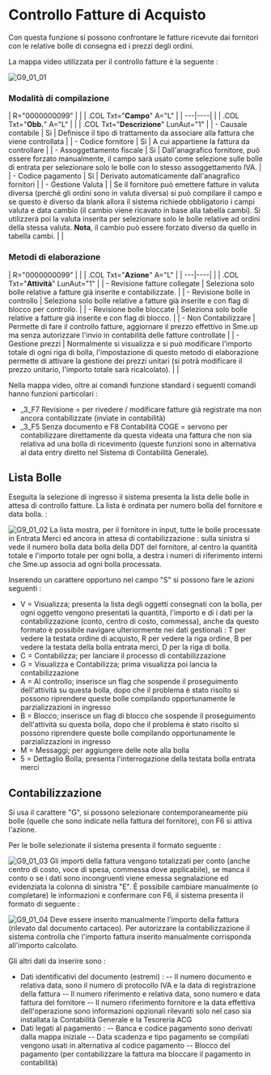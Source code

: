 # Controllo Fatture di Acquisto
Con questa funzione si possono confrontare le fatture ricevute dai fornitori con le relative bolle di consegna ed i prezzi degli ordini.

La mappa video utilizzata per il controllo fatture è la seguente : 

![G9_01_01](http://doc.smeup.com/immagini/MBDOC_OGG-P_G9CF60/G9_01_01.png)
### Modalità di compilazione

|  R="0000000099" |
| 
| .COL Txt="**Campo**"  A="L" |
| ---|----|
| 
| .COL Txt="**Obb.**"  A="L" |
| 
| .COL Txt="**Descrizione**" LunAut="1" |
| - Causale contabile | Si | Definisce il tipo di trattamento da associare alla fattura che viene controllata |
| - Codice fornitore | Si |  A cui appartiene la fattura da controllare |
| - Assoggettamento fiscale | Si | Dall'anagrafico fornitore, può essere forzato manualmente, il campo sarà usato come selezione sulle bolle di entrata per selezionare solo le bolle con lo stesso assoggettamento IVA. |
| - Codice pagamento | Si | Derivato automaticamente dall'anagrafico fornitori |
| - Gestione Valuta |  | Se il fornitore può emettere fatture in valuta diversa (perché gli ordini sono in valuta diversa) si può compilare il campo e se questo è diverso da blank allora il sistema richiede obbligatorio i campi valuta e data cambio (il cambio viene ricavato in base alla tabella cambi). Si utilizzerà poi la valuta inserita per selezionare solo le bolle relative ad ordini della stessa valuta.  **Nota**, il cambio può essere forzato diverso da quello in tabella cambi. |
| 


### Metodi di elaborazione

|  R="0000000099" |
| 
| .COL Txt="**Azione**" A="L" |
| ---|----|
| 
| .COL  Txt="**Attività**" LunAut="1" |
| - Revisione fatture collegate | Seleziona solo bolle relative a fatture già inserite e contabilizzate. |
| - Revisione bolle in controllo | Seleziona solo bolle relative a fatture già inserite e con flag di blocco per controllo. |
| - Revisione bolle bloccate | Seleziona solo bolle relative a fatture già inserite e con flag di blocco. |
| - Non Contabilizzare | Permette di fare il controllo fatture, aggiornare il prezzo effettivo in Sme.up ma senza autorizzare l'invio in contabilità delle fatture controllate |
| - Gestione prezzi | Normalmente si visualizza e si può modificare l'importo totale di ogni riga di bolla, l'impostazione di questo metodo di elaborazione permette di attivare la gestione dei prezzi unitari (si potrà modificare il prezzo unitario, l'importo totale sarà ricalcolato). |
| 


Nella mappa video, oltre ai comandi funzione standard i seguenti comandi hanno funzioni particolari : 

- _3_F7 Revisione = per rivedere / modificare fatture già registrate ma non ancora contabilizzate (inviate in contabilità)
- _3_F5 Senza documento  e F8 Contabilità COGE = servono per contabilizzare direttamente da questa videata una fattura che non sia relativa  ad una bolla di ricevimento (queste funzioni sono in alternativa al data entry diretto nel Sistema di Contabilità Generale).


## Lista Bolle
Eseguita la selezione di ingresso il sistema presenta la lista delle bolle in attesa di controllo fatture. La lista è ordinata per numero bolla del fornitore e data bolla. : 

![G9_01_02](http://doc.smeup.com/immagini/MBDOC_OGG-P_G9CF60/G9_01_02.png)
La lista mostra, per il fornitore in input, tutte le bolle processate in Entrata Merci ed ancora in attesa di contabilizzazione :  sulla sinistra si vede il numero bolla data bolla della DDT del fornitore, al centro la quantità totale e l'importo totale per ogni bolla, a destra i numeri di riferimento interni che Sme.up associa ad ogni bolla processata.

Inserendo un carattere opportuno nel campo "S" si possono fare le azioni seguenti : 

- V = Visualizza; presenta la lista degli oggetti consegnati con la bolla, per ogni oggetto vengono presentati la quantità, l'importo e di i dati per la contabilizzazione (conto, centro di costo, commessa), anche da questo formato è possibile navigare ulteriormente nei dati gestionali :  T per vedere la testata ordine di acquisto, R per vedere la riga ordine, B per vedere la testata della bolla entrata merci, D per la riga di bolla.
- C = Contabilizza; per lanciare il processo di contabilizzazione
- G = Visualizza e Contabilizza; prima visualizza poi lancia la contabilizzazione
- A = Al controllo; inserisce un flag che sospende il proseguimento dell'attività su questa bolla, dopo che il problema è stato risolto si possono riprendere queste bolle compilando opportunamente le parzializzazioni in ingresso
- B = Blocco; inserisce un flag di blocco che sospende il proseguimento dell'attività su questa bolla, dopo che il problema è stato risolto si possono riprendere queste bolle compilando opportunamente le parzializzazioni in ingresso
- M = Messaggi; per aggiungere delle note alla bolla
- 5 = Dettaglio Bolla; presenta l'interrogazione della testata bolla entrata merci


## Contabilizzazione
Si usa il carattere "G", si possono selezionare contemporaneamente più bolle (quelle che sono indicate nella fattura del fornitore), con F6 si attiva l'azione.

Per le bolle selezionate il sistema presenta il formato seguente : 

![G9_01_03](http://doc.smeup.com/immagini/MBDOC_OGG-P_G9CF60/G9_01_03.png)
Gli importi della fattura vengono totalizzati per conto (anche centro di costo, voce di spesa, commessa dove applicabile), se manca il conto o se i dati sono incongruenti viene emessa segnalazione ed evidenziata la colonna di sinistra "E".
È possibile cambiare manualmente (o completare) le informazioni e confermare con F6, il sistema presenta il formato di seguente : 

![G9_01_04](http://doc.smeup.com/immagini/MBDOC_OGG-P_G9CF60/G9_01_04.png)
Deve essere inserito manualmente l'importo della fattura (rilevato dal documento cartaceo).
Per autorizzare la contabilizzazione il sistema controlla che l'importo fattura inserito manualmente corrisponda all'importo calcolato.

Gli altri dati da inserire sono : 

- Dati identificativi del documento (estremi) : 
-- Il numero documento e relativa data, sono il numero di protocollo IVA e la data di registrazione della fattura
-- Il numero riferimento e relativa data, sono numero e data fattura del fornitore
-- Il numero riferimento fornitore e la data effettiva dell'operazione sono informazioni opzionali rilevanti solo nel caso sia installata la Contabilità Generale e la Tesoreria ACG
- Dati legati al pagamento : 
-- Banca e codice pagamento sono derivati dalla mappa iniziale
-- Data scadenza e tipo pagamento se compilati vengono usati in alternativa al codice pagamento
-- Blocco del pagamento (per contabilizzare la fattura ma bloccare il pagamento in contabilità)

